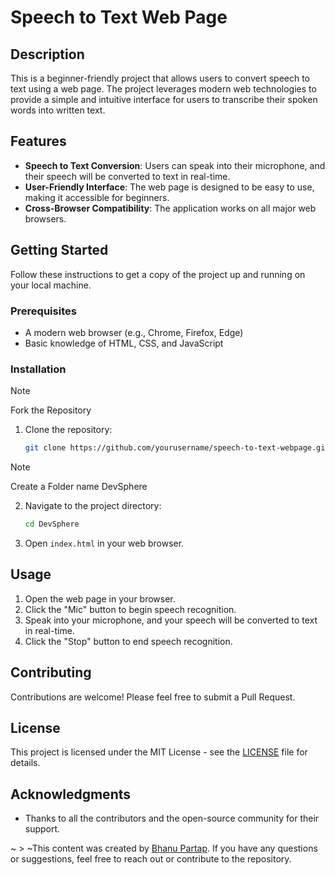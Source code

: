 # Speech to Text Web Page

## Description
This is a beginner-friendly project that allows users to convert speech to text using a web page. The project leverages modern web technologies to provide a simple and intuitive interface for users to transcribe their spoken words into written text.

## Features
- **Speech to Text Conversion**: Users can speak into their microphone, and their speech will be converted to text in real-time.
- **User-Friendly Interface**: The web page is designed to be easy to use, making it accessible for beginners.
- **Cross-Browser Compatibility**: The application works on all major web browsers.

## Getting Started
Follow these instructions to get a copy of the project up and running on your local machine.

### Prerequisites
- A modern web browser (e.g., Chrome, Firefox, Edge)
- Basic knowledge of HTML, CSS, and JavaScript

### Installation
>[!NOTE]
>Fork the Repository
1. Clone the repository:
    ```bash
    git clone https://github.com/yourusername/speech-to-text-webpage.git
    ```
>[!NOTE]
>Create a Folder name DevSphere
2. Navigate to the project directory:
    ```bash
    cd DevSphere
    ```
3. Open `index.html` in your web browser.

## Usage
1. Open the web page in your browser.
2. Click the "Mic" button to begin speech recognition.
3. Speak into your microphone, and your speech will be converted to text in real-time.
4. Click the "Stop" button to end speech recognition.

## Contributing
Contributions are welcome! Please feel free to submit a Pull Request.

## License
This project is licensed under the MIT License - see the [LICENSE](LICENSE) file for details.

## Acknowledgments
- Thanks to all the contributors and the open-source community for their support.

~ > ~This content was created by [Bhanu Partap](https://github.com/Bhanu-partap-13). If you have any questions or suggestions, feel free to reach out or contribute to the repository.